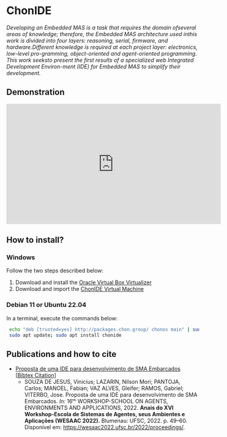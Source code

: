 # ChonIDE
_Developing an Embedded MAS is a task that requires the domain ofseveral areas of knowledge; therefore, the Embedded MAS architecture used inthis work is divided into four layers: reasoning, serial, firmware, and hardware.Different knowledge is required at each project layer: electronics, low-level pro-gramming, object-oriented and agent-oriented programming. This work seeksto present the first results of a specialized web Integrated Development Environ-ment (IDE) for Embedded MAS to simplify their development._

## Demonstration

<iframe width="560" height="315" src="https://www.youtube.com/embed/MfZQjUNYglQ" title="YouTube video player" frameborder="0" allow="accelerometer; autoplay; clipboard-write; encrypted-media; gyroscope; picture-in-picture; web-share" allowfullscreen></iframe>

## How to install?
### Windows
Follow the two steps described below:
1. Download and install the [Oracle Virtual Box Virtualizer](https://www.virtualbox.org/wiki/Downloads)
2. Download and import the [ChonIDE Virtual Machine](https://sourceforge.net/projects/chonos/files/vms/chonIDEVM.ova)

### Debian 11 or Ubuntu 22.04
In a terminal, execute the commands below:
```sh
 echo "deb [trusted=yes] http://packages.chon.group/ chonos main" | sudo tee /etc/apt/sources.list.d/chonos.list
 sudo apt update; sudo apt install chonide
```

## Publications and how to cite
+ [Proposta de uma IDE para desenvolvimento de SMA Embarcados](https://www.researchgate.net/publication/362837129_Proposta_de_uma_IDE_para_desenvolvimento_de_SMA_Embarcados) [[Bibtex Citation](https://sourceforge.net/p/chonos/sysConfig/ci/master/tree/publications/proposta-de-IDE.bib?format=raw)]
    + SOUZA DE JESUS, Vinicius; LAZARIN, Nilson Mori; PANTOJA, Carlos; MANOEL, Fabian; VAZ ALVES, Gleifer; RAMOS, Gabriel; VITERBO, Jose. Proposta de uma IDE para desenvolvimento de SMA Embarcados. _In:_ 16ᵗʰ WORKSHOP-SCHOOL ON AGENTS, ENVIRONMENTS AND APPLICATIONS, 2022. __Anais do XVI Workshop-Escola de Sistemas de Agentes, seus Ambientes e Aplicações (WESAAC 2022).__ Blumenau: UFSC, 2022. p. 49–60. Disponível em: https://wesaac2022.ufsc.br/2022/proceedings/.
